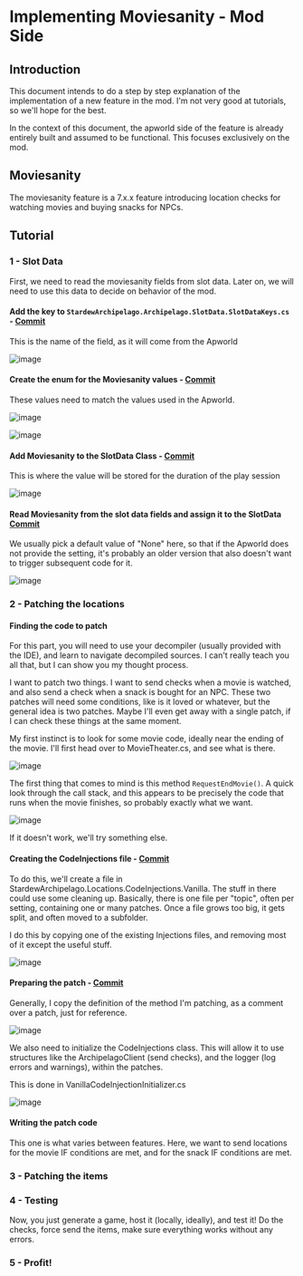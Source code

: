 # Implementing Moviesanity - Mod Side

## Introduction

This document intends to do a step by step explanation of the implementation of a new feature in the mod. I'm not very good at tutorials, so we'll hope for the best.

In the context of this document, the apworld side of the feature is already entirely built and assumed to be functional. This focuses exclusively on the mod.

## Moviesanity

The moviesanity feature is a 7.x.x feature introducing location checks for watching movies and buying snacks for NPCs.

## Tutorial

### 1 - Slot Data

First, we need to read the moviesanity fields from slot data. Later on, we will need to use this data to decide on behavior of the mod.

#### Add the key to `StardewArchipelago.Archipelago.SlotData.SlotDataKeys.cs` - [Commit](https://github.com/agilbert1412/StardewArchipelago/commit/47a6d6e054283d7083a84fa1b91b86831097be4d)

This is the name of the field, as it will come from the Apworld

![image](https://i.imgur.com/3mf1zcp.png)

#### Create the enum for the Moviesanity values - [Commit](https://github.com/agilbert1412/StardewArchipelago/commit/d62d99e223ce6b9b4e557e29d9195d03b043cdb2)

These values need to match the values used in the Apworld.

![image](https://i.imgur.com/LQPV6IV.png)

![image](https://i.imgur.com/yBe0yHv.png)

#### Add Moviesanity to the SlotData Class - [Commit](https://github.com/agilbert1412/StardewArchipelago/commit/92daeeca15dbbc755b96ccc63e6422808e9004f6)

This is where the value will be stored for the duration of the play session

![image](https://i.imgur.com/iqScwFE.png)

#### Read Moviesanity from the slot data fields and assign it to the SlotData [Commit](https://github.com/agilbert1412/StardewArchipelago/commit/037796179f623fd94e2f916e4b23cb076c67cda5)

We usually pick a default value of "None" here, so that if the Apworld does not provide the setting, it's probably an older version that also doesn't want to trigger subsequent code for it.

![image](https://i.imgur.com/vxDLv6D.png)

### 2 - Patching the locations

#### Finding the code to patch

For this part, you will need to use your decompiler (usually provided with the IDE), and learn to navigate decompiled sources. I can't really teach you all that, but I can show you my thought process.

I want to patch two things. I want to send checks when a movie is watched, and also send a check when a snack is bought for an NPC. These two patches will need some conditions, like is it loved or whatever, but the general idea is two patches.
Maybe I'll even get away with a single patch, if I can check these things at the same moment.

My first instinct is to look for some movie code, ideally near the ending of the movie. I'll first head over to MovieTheater.cs, and see what is there.

![image](https://i.imgur.com/MgwQfM5.png)

The first thing that comes to mind is this method `RequestEndMovie()`. A quick look through the call stack, and this appears to be precisely the code that runs when the movie finishes, so probably exactly what we want.

![image](https://i.imgur.com/pbHZp60.png)

If it doesn't work, we'll try something else.

#### Creating the CodeInjections file - [Commit](https://github.com/agilbert1412/StardewArchipelago/commit/16494ac54e401cf38286266e76001418b7a0d7d9)

To do this, we'll create a file in StardewArchipelago.Locations.CodeInjections.Vanilla. The stuff in there could use some cleaning up. Basically, there is one file per "topic", often per setting, containing one or many patches. Once a file grows too big, it gets split, and often moved to a subfolder.

I do this by copying one of the existing Injections files, and removing most of it except the useful stuff.

![image](https://i.imgur.com/2rB7QDW.png)

#### Preparing the patch - [Commit](https://github.com/agilbert1412/StardewArchipelago/commit/9fd59d99a6a013737979a0b4b54598ef22866eb3)

Generally, I copy the definition of the method I'm patching, as a comment over a patch, just for reference.

![image](https://i.imgur.com/vofjqqx.png)

We also need to initialize the CodeInjections class. This will allow it to use structures like the ArchipelagoClient (send checks), and the logger (log errors and warnings), within the patches.

This is done in VanillaCodeInjectionInitializer.cs

![image](https://i.imgur.com/kOJehne.png)

#### Writing the patch code

This one is what varies between features. Here, we want to send locations for the movie IF conditions are met, and for the snack IF conditions are met.



### 3 - Patching the items




### 4 - Testing

Now, you just generate a game, host it (locally, ideally), and test it! Do the checks, force send the items, make sure everything works without any errors.

### 5 - Profit!

